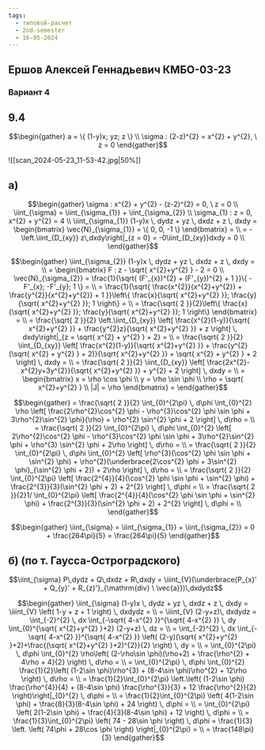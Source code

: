 ```yaml
---
tags:
  - типовой-расчет
  - 2nd-semester
  - 16-05-2024
---
```


## Ершов Алексей Геннадьевич КМБО-03-23

### Вариант 4

## 9.4

$$\begin{gather}
a = \{ (1-y)x; yz; z \} \\
\sigma : (2-z)^{2} = x^{2} + y^{2}, \ z = 0
\end{gather}$$

![[scan_2024-05-23_11-53-42.jpg|50%]]

## а)

$$\begin{gather}
\sigma : x^{2} + y^{2} - (z-2)^{2} = 0, \ z = 0 \\
\iint_{\sigma} = \iint_{\sigma_{1}} + \iint_{\sigma_{2}} \\
\sigma_{1} : z = 0, x^{2} + y^{2} = 4 \\
\iint_{\sigma_{1}} (1-y)x \, dydz + yz \, dxdz + z \, dxdy = \begin{bmatrix}
\vec{N}_{\sigma_{1}} = \{ 0, 0, -1 \}
\end{bmatrix} = \\
= -\left.\iint_{D_{xy}} z\,dxdy\right|_{z = 0} = -0\iint_{D_{xy}}dxdy = 0 \\
\end{gather}$$

$$\begin{gather}
\iint_{\sigma_{2}} (1-y)x \, dydz + yz \, dxdz + z \, dxdy = \\
= \begin{bmatrix}
F : z - \sqrt{ x^{2}+y^{2} } - 2 = 0 \\
\vec{N}_{\sigma_{2}} = \frac{1}{\sqrt{ (F'_{x})^{2} + (F'_{y})^{2} + 1 }}\{ -F'_{x}; -F'_{y}; 1 \} = \\
= \frac{1}{\sqrt{ \frac{x^{2}}{x^{2}+y^{2}} + \frac{y^{2}}{x^{2}+y^{2}} + 1 }}\left\{ \frac{x}{\sqrt{ x^{2}+y^{2} }}; \frac{y}{\sqrt{ x^{2}+y^{2} }}; 1 \right\} = \\
= \frac{\sqrt{ 2 }}{2}\left\{ \frac{x}{\sqrt{ x^{2}+y^{2} }}; \frac{y}{\sqrt{ x^{2}+y^{2} }}; 1 \right\}
\end{bmatrix} = \\
= \frac{\sqrt{ 2 }}{2} \left.\iint_{D_{xy}} \left[ \frac{x^{2}(1-y)}{\sqrt{ x^{2}+y^{2} }} + \frac{y^{2}z}{\sqrt{ x^{2}+y^{2} }} + z \right] \, dxdy\right|_{z = \sqrt{ x^{2} + y^{2} } + 2} = \\
= \frac{\sqrt{ 2 }}{2} \iint_{D_{xy}} \left[ \frac{x^{2}(1-y)}{\sqrt{ x^{2}+y^{2} }} + \frac{y^{2}(\sqrt{ x^{2} + y^{2} } + 2)}{\sqrt{ x^{2}+y^{2} }} + \sqrt{ x^{2} + y^{2} } + 2 \right] \, dxdy = \\
= \frac{\sqrt{ 2 }}{2} \iint_{D_{xy}} \left[ \frac{2x^{2}-x^{2}y+3y^{2}}{\sqrt{ x^{2}+y^{2} }} + y^{2} + 2 \right] \, dxdy = \\
= \begin{bmatrix}
x = \rho \cos \phi \\
y = \rho \sin \phi \\
\rho = \sqrt{ x^{2}+y^{2} } \\
|J| = \rho
\end{bmatrix} =
\end{gather}$$

$$\begin{gather}
= \frac{\sqrt{ 2 }}{2} \int_{0}^{2\pi} \, d\phi \int_{0}^{2} \rho \left[ \frac{2\rho^{2}\cos^{2} \phi - \rho^{3}\cos^{2} \phi \sin \phi  + 3\rho^{2}\sin^{2} \phi}{\rho} + \rho^{2} \sin^{2} \phi + 2 \right]  \, d\rho = \\
= \frac{\sqrt{ 2 }}{2} \int_{0}^{2\pi} \, d\phi \int_{0}^{2} \left[ 2\rho^{2}\cos^{2} \phi - \rho^{3}\cos^{2} \phi \sin \phi  + 3\rho^{2}\sin^{2} \phi + \rho^{3} \sin^{2} \phi + 2\rho \right]  \, d\rho = \\
= \frac{\sqrt{ 2 }}{2} \int_{0}^{2\pi} \, d\phi \int_{0}^{2} \left[ \rho^{3}(\cos^{2} \phi \sin \phi + \sin^{2} \phi) + \rho^{2}(\underbrace{2\cos^{2} \phi + 3\sin^{2} \phi}_{\sin^{2} \phi + 2}) + 2\rho \right]  \, d\rho = \\
= \frac{\sqrt{ 2 }}{2} \int_{0}^{2\pi} \left[ \frac{2^{4}}{4}(\cos^{2} \phi \sin \phi + \sin^{2} \phi) + \frac{2^{3}}{3}(\sin^{2} \phi + 2) + 2^{2} \right]  \, d\phi = \\
= \frac{\sqrt{ 2 }}{2}1/ \int_{0}^{2\pi} \left[ \frac{2^{4}}{4}(\cos^{2} \phi \sin \phi + \sin^{2} \phi) + \frac{2^{3}}{3}(\sin^{2} \phi + 2) + 2^{2} \right]  \, d\phi = \\
\end{gather}$$

$$\begin{gather}
\iint_{\sigma} = \iint_{\sigma_{1}} + \iint_{\sigma_{2}} = 0 + \frac{264\pi}{5} = \frac{264\pi}{5}
\end{gather}$$

## б) (по т. Гаусса-Остроградского)

$$\iint_{\sigma} P\,dydz + Q\,dxdz + R\,dxdy = \iiint_{V}(\underbrace{P_{x}' + Q_{y}' + R_{z}'}_{\mathrm{div} \ \vec{a}})\,dxdydz$$

$$\begin{gather}
\iint_{\sigma} (1-y)x \, dydz + yz \, dxdz + z \, dxdy = \iiint_{V} \left( 1-y + z + 1 \right) \, dxdydz = \\
= \iiint_{V} (2-y+z)\, dxdydz = \int_{-2}^{2}  \, dx \int_{-\sqrt{ 4-x^{2} }}^{\sqrt{ 4-x^{2} }}  \, dy \int_{0}^{\sqrt{ x^{2}+y^{2} }+2} (2-y+z) \, dz = \\
= \int_{-2}^{2}  \, dx \int_{-\sqrt{ 4-x^{2} }}^{\sqrt{ 4-x^{2} }} \left( (2-y)(\sqrt{ x^{2}+y^{2} }+2)+\frac{(\sqrt{ x^{2}+y^{2} }+2)^{2}}{2} \right) \, dy = \\
= \int_{0}^{2\pi} \, d\phi \int_{0}^{2} \rho\left( (2-\rho\sin \phi)(\rho+2)  + \frac{\rho^{2} + 4\rho + 4}{2} \right)  \, d\rho = \\
= \int_{0}^{2\pi} \, d\phi \int_{0}^{2} \frac{1}{2}\left( (1-2\sin \phi)\rho^{3} + (8-4\sin \phi)\rho^{2} + 12\rho \right) \, d\rho = \\
= \frac{1}{2}\int_{0}^{2\pi} \left.\left( (1-2\sin \phi) \frac{\rho^{4}}{4} + (8-4\sin \phi) \frac{\rho^{3}}{3} + 12 \frac{\rho^{2}}{2} \right)\right|_{0}^{2} \, d\phi = \\
= \frac{1}{2}\int_{0}^{2\pi} \left( 4(1-2\sin \phi)  + \frac{8}{3}(8-4\sin \phi) + 24 \right) \, d\phi = \\
= \int_{0}^{2\pi} \left( 2(1-2\sin \phi)  + \frac{4}{3}(8-4\sin \phi) + 12 \right) \, d\phi = \\
= \frac{1}{3}\int_{0}^{2\pi} \left( 74 - 28\sin \phi \right) \, d\phi = \frac{1}{3} \left. \left( 74\phi + 28\cos \phi \right) \right|_{0}^{2\pi} = \\
= \frac{148\pi}{3}
\end{gather}$$

